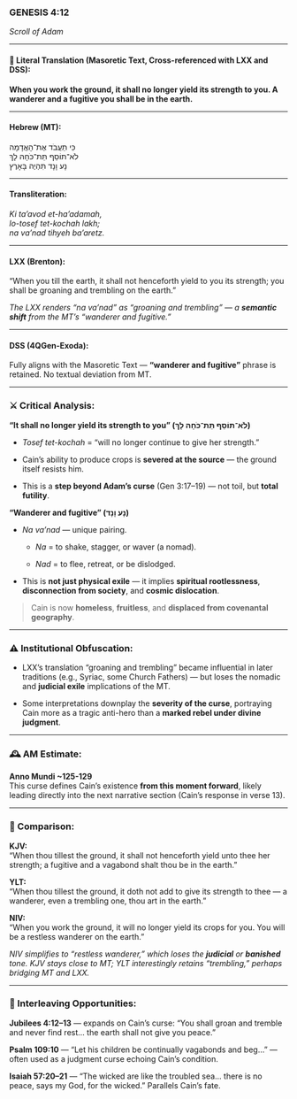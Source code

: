 ### **GENESIS 4:12**

_Scroll of Adam_

---

#### 📜 Literal Translation (Masoretic Text, Cross-referenced with LXX and DSS):

**When you work the ground, it shall no longer yield its strength to you. A wanderer and a fugitive you shall be in the earth.**

---

#### Hebrew (MT):

כִּי תַעֲבֹד אֶת־הָאֲדָמָה  
לֹא־תוֹסֵף תֵּת־כֹּחָהּ לָךְ  
נָע וָנָד תִּהְיֶה בָּאָרֶץ

---

#### Transliteration:

_Ki ta’avod et-ha’adamah,  
lo-tosef tet-kochah lakh;  
na va’nad tihyeh ba’aretz._

---

#### LXX (Brenton):

“When you till the earth, it shall not henceforth yield to you its strength; you shall be groaning and trembling on the earth.”

_The LXX renders “na va’nad” as “groaning and trembling” — a **semantic shift** from the MT’s “wanderer and fugitive.”_

---

#### DSS (4QGen-Exoda):

Fully aligns with the Masoretic Text — **“wanderer and fugitive”** phrase is retained. No textual deviation from MT.

---

### ⚔️ Critical Analysis:

**“It shall no longer yield its strength to you” (לֹא־תוֹסֵף תֵּת־כֹּחָהּ לָךְ)**

- _Tosef tet-kochah_ = “will no longer continue to give her strength.”
    
- Cain’s ability to produce crops is **severed at the source** — the ground itself resists him.
    
- This is a **step beyond Adam’s curse** (Gen 3:17–19) — not toil, but **total futility**.
    

**“Wanderer and fugitive” (נָע וָנָד)**

- _Na va’nad_ — unique pairing.
    
    - _Na_ = to shake, stagger, or waver (a nomad).
        
    - _Nad_ = to flee, retreat, or be dislodged.
        
- This is **not just physical exile** — it implies **spiritual rootlessness**, **disconnection from society**, and **cosmic dislocation**.
    

> Cain is now **homeless**, **fruitless**, and **displaced from covenantal geography**.

---

### ⚠️ Institutional Obfuscation:

- LXX’s translation “groaning and trembling” became influential in later traditions (e.g., Syriac, some Church Fathers) — but loses the nomadic and **judicial exile** implications of the MT.
    
- Some interpretations downplay the **severity of the curse**, portraying Cain more as a tragic anti-hero than a **marked rebel under divine judgment**.
    

---

### 🕰️ AM Estimate:

**Anno Mundi ~125-129**  
This curse defines Cain’s existence **from this moment forward**, likely leading directly into the next narrative section (Cain’s response in verse 13).

---

### 📖 Comparison:

**KJV:**  
“When thou tillest the ground, it shall not henceforth yield unto thee her strength; a fugitive and a vagabond shalt thou be in the earth.”

**YLT:**  
“When thou tillest the ground, it doth not add to give its strength to thee — a wanderer, even a trembling one, thou art in the earth.”

**NIV:**  
“When you work the ground, it will no longer yield its crops for you. You will be a restless wanderer on the earth.”

_NIV simplifies to “restless wanderer,” which loses the **judicial** or **banished** tone. KJV stays close to MT; YLT interestingly retains “trembling,” perhaps bridging MT and LXX._

---

### 🔗 Interleaving Opportunities:

**Jubilees 4:12–13** — expands on Cain’s curse: “You shall groan and tremble and never find rest… the earth shall not give you peace.”

**Psalm 109:10** — “Let his children be continually vagabonds and beg…” — often used as a judgment curse echoing Cain’s condition.

**Isaiah 57:20–21** — “The wicked are like the troubled sea… there is no peace, says my God, for the wicked.” Parallels Cain’s fate.